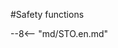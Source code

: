 #Safety functions

--8<-- "md/STO.en.md"

<!-- zde prijdou dalsi bezepcnostni funkce, jako Safety speed apod...-->